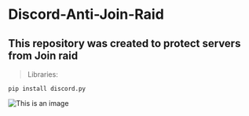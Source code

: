# Discord-Anti-Join-Raid
## This repository was created to protect servers from Join raid 

> Libraries:
```
pip install discord.py
```
![This is an image](https://myoctocat.com/assets/images/base-octocat.svg)
